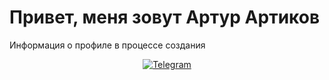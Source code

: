 # Привет, меня зовут Артур Артиков

Информация о профиле в процессе создания

<div id="socials" align="center">
  <a href="telegram-url">
    <img src="https://img.shields.io/badge/Telegram-blue&logo=Telegram" alt="Telegram">
  </a>
</div>

